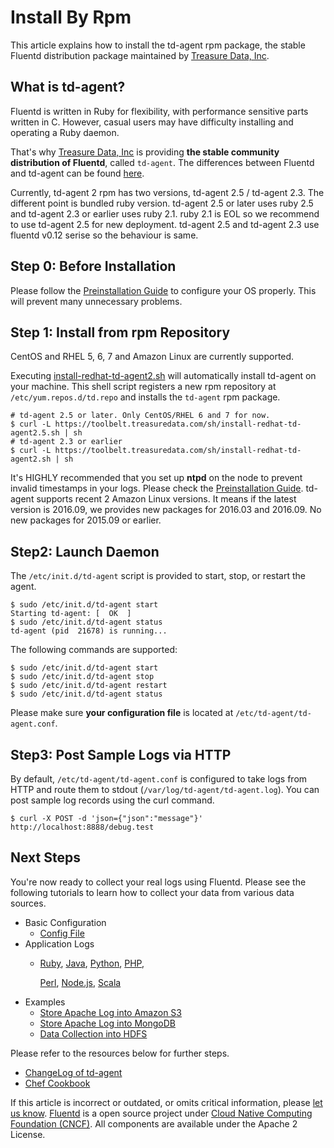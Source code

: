 # Install By Rpm

This article explains how to install the td-agent rpm package, the stable Fluentd distribution package maintained by [Treasure Data, Inc](http://www.treasuredata.com/).

## What is td-agent?

Fluentd is written in Ruby for flexibility, with performance sensitive parts written in C. However, casual users may have difficulty installing and operating a Ruby daemon.

That's why [Treasure Data, Inc](http://www.treasuredata.com/) is providing **the stable community distribution of Fluentd**, called `td-agent`. The differences between Fluentd and td-agent can be found [here](https://www.fluentd.org/faqs).

Currently, td-agent 2 rpm has two versions, td-agent 2.5 / td-agent 2.3. The different point is bundled ruby version. td-agent 2.5 or later uses ruby 2.5 and td-agent 2.3 or earlier uses ruby 2.1. ruby 2.1 is EOL so we recommend to use td-agent 2.5 for new deployment. td-agent 2.5 and td-agent 2.3 use fluentd v0.12 serise so the behaviour is same.

## Step 0: Before Installation

Please follow the [Preinstallation Guide](before-install.md) to configure your OS properly. This will prevent many unnecessary problems.

## Step 1: Install from rpm Repository

CentOS and RHEL 5, 6, 7 and Amazon Linux are currently supported.

Executing [install-redhat-td-agent2.sh](https://toolbelt.treasuredata.com/sh/install-redhat-td-agent2.sh) will automatically install td-agent on your machine. This shell script registers a new rpm repository at `/etc/yum.repos.d/td.repo` and installs the `td-agent` rpm package.

```text
# td-agent 2.5 or later. Only CentOS/RHEL 6 and 7 for now.
$ curl -L https://toolbelt.treasuredata.com/sh/install-redhat-td-agent2.5.sh | sh
# td-agent 2.3 or earlier
$ curl -L https://toolbelt.treasuredata.com/sh/install-redhat-td-agent2.sh | sh
```

It's HIGHLY recommended that you set up **ntpd** on the node to prevent invalid timestamps in your logs. Please check the [Preinstallation Guide](before-install.md). td-agent supports recent 2 Amazon Linux versions. It means if the latest version is 2016.09, we provides new packages for 2016.03 and 2016.09. No new packages for 2015.09 or earlier.

## Step2: Launch Daemon

The `/etc/init.d/td-agent` script is provided to start, stop, or restart the agent.

```text
$ sudo /etc/init.d/td-agent start
Starting td-agent: [  OK  ]
$ sudo /etc/init.d/td-agent status
td-agent (pid  21678) is running...
```

The following commands are supported:

```text
$ sudo /etc/init.d/td-agent start
$ sudo /etc/init.d/td-agent stop
$ sudo /etc/init.d/td-agent restart
$ sudo /etc/init.d/td-agent status
```

Please make sure **your configuration file** is located at `/etc/td-agent/td-agent.conf`.

## Step3: Post Sample Logs via HTTP

By default, `/etc/td-agent/td-agent.conf` is configured to take logs from HTTP and route them to stdout \(`/var/log/td-agent/td-agent.log`\). You can post sample log records using the curl command.

```text
$ curl -X POST -d 'json={"json":"message"}' http://localhost:8888/debug.test
```

## Next Steps

You're now ready to collect your real logs using Fluentd. Please see the following tutorials to learn how to collect your data from various data sources.

* Basic Configuration
  * [Config File](../configuration/config-file.md)
* Application Logs
  * [Ruby](ruby.md), [Java](java.md), [Python](python.md), [PHP](php.md),

    [Perl](perl.md), [Node.js](nodejs.md), [Scala](scala.md)
* Examples
  * [Store Apache Log into Amazon S3](apache-to-s3.md)
  * [Store Apache Log into MongoDB](apache-to-mongodb.md)
  * [Data Collection into HDFS](http-to-hdfs.md)

Please refer to the resources below for further steps.

* [ChangeLog of td-agent](https://docs.treasuredata.com/display/public/PD/The+td-agent+Change+Log)
* [Chef Cookbook](https://github.com/treasure-data/chef-td-agent/)

If this article is incorrect or outdated, or omits critical information, please [let us know](https://github.com/fluent/fluentd-docs-gitbook/issues?state=open). [Fluentd](http://www.fluentd.org/) is a open source project under [Cloud Native Computing Foundation \(CNCF\)](https://cncf.io/). All components are available under the Apache 2 License.

